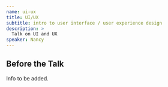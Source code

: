 ```yaml
---
name: ui-ux
title: UI/UX
subtitle: intro to user interface / user experience design
description: >
  Talk on UI and UX
speaker: Nancy
---
```


## Before the Talk

Info to be added.
